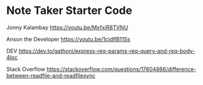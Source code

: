 # Note Taker Starter Code


Jonny Kalambay
https://youtu.be/MxfxiR8TVNU

Anson the Developer https://youtu.be/1cjdlfB11Ss

DEV https://dev.to/gathoni/express-req-params-req-query-and-req-body-4lpc

Stack Overflow
https://stackoverflow.com/questions/17604866/difference-between-readfile-and-readfilesync